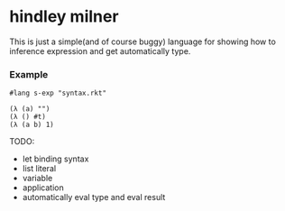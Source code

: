# hindley milner

This is just a simple(and of course buggy) language for showing how to inference expression and get automatically type.

### Example

```racket
#lang s-exp "syntax.rkt"

(λ (a) "")
(λ () #t)
(λ (a b) 1)
```

TODO:

- let binding syntax
- list literal
- variable
- application
- automatically eval type and eval result
